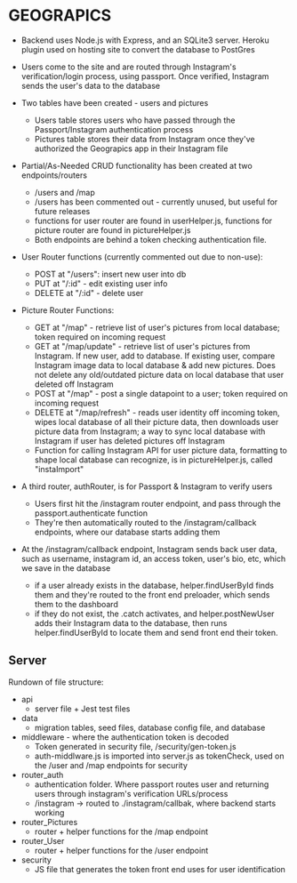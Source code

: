 # GEOGRAPICS

* Backend uses Node.js with Express, and an SQLite3 server.  Heroku plugin used on hosting site to convert the database to PostGres

* Users come to the site and are routed through Instagram's verification/login process, using passport.  Once verified, Instagram sends the user's data to the database

* Two tables have been created - users and pictures
    - Users table stores users who have passed through the Passport/Instagram authentication process
    - Pictures table stores their data from Instagram once they've authorized the Geograpics app in their Instagram file

* Partial/As-Needed CRUD functionality has been created at two endpoints/routers
    - /users and /map
    - /users has been commented out - currently unused, but useful for future releases
    - functions for user router are found in userHelper.js, functions for picture router are found in pictureHelper.js
    - Both endpoints are behind a token checking authentication file.

* User Router functions (currently commented out due to non-use):
    - POST at "/users": insert new user into db
    - PUT at "/:id" - edit existing user info
    - DELETE at "/:id" - delete user

* Picture Router Functions:
    - GET at "/map" - retrieve list of user's pictures from local database; token required on incoming request
    - GET at "/map/update" - retrieve list of user's pictures from Instagram.  If new user, add to database.  If existing user, compare Instagram image data to local database & add new pictures.  Does not delete any old/outdated picture data on local database that user deleted off Instagram
    - POST at "/map" - post a single datapoint to a user; token required on incoming request
    - DELETE at "/map/refresh" - reads user identity off incoming token, wipes local database of all their picture data, then downloads user picture data from Instagram; a way to sync local database with Instagram if user has deleted pictures off Instagram
    - Function for calling Instagram API for user picture data, formatting to shape local database can recognize, is in pictureHelper.js, called "instaImport"

* A third router, authRouter, is for Passport & Instagram to verify users
    - Users first hit the /instagram router endpoint, and pass through the passport.authenticate function
    - They're then automatically routed to the /instagram/callback endpoints, where our database starts adding them

* At the /instagram/callback endpoint, Instagram sends back user data, such as username, instagram id, an access token, user's bio, etc, which we save in the database
    - if a user already exists in the database, helper.findUserById finds them and they're routed to the front end preloader, which sends them to the dashboard
    - if they do not exist, the .catch activates, and helper.postNewUser adds their Instagram data to the database, then runs helper.findUserById to locate them and send front end their token.

## Server

Rundown of file structure:
 * api 
    - server file + Jest test files
 * data
    - migration tables, seed files, database config file, and database
 * middleware - where the authentication token is decoded
    * Token generated in security file, /security/gen-token.js
    * auth-middlware.js is imported into server.js as tokenCheck, used on the /user and /map endpoints for security
* router_auth
    - authentication folder.  Where passport routes user and returning users through instagram's verification URLs/process
    - /instagram -> routed to ./instagram/callbak, where backend starts working
* router_Pictures
    - router + helper functions for the /map endpoint
* router_User
    - router + helper functions for the /user endpoint
* security
    - JS file that generates the token front end uses for user identification

